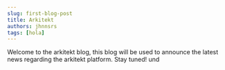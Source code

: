 ```yaml
---
slug: first-blog-post
title: Arkitekt
authors: jhnnsrs
tags: [hola]
---
```


Welcome to the arkitekt blog, this blog will be used to announce the latest news regarding the arkitekt platform. Stay tuned!
und

